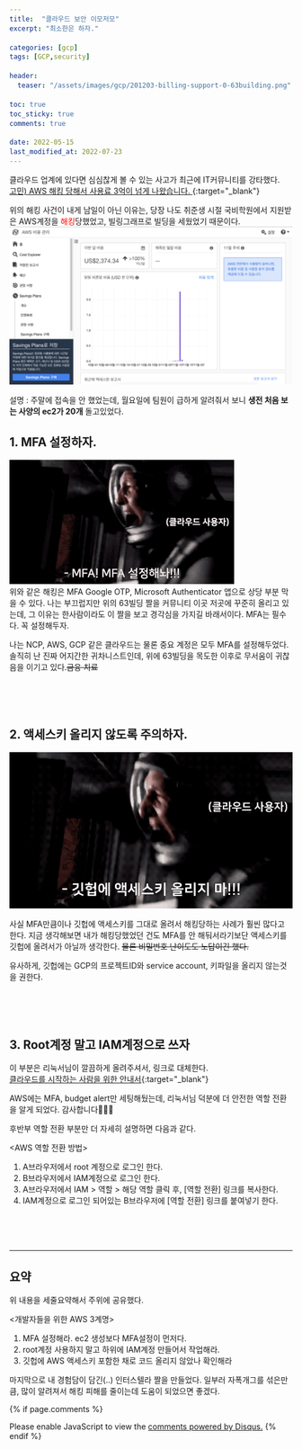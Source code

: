 ```yaml
---
title:  "클라우드 보안 이모저모"
excerpt: "최소한은 하자."

categories: [gcp]
tags: [GCP,security]

header:
  teaser: "/assets/images/gcp/201203-billing-support-0-63building.png" 

toc: true
toc_sticky: true
comments: true

date: 2022-05-15
last_modified_at: 2022-07-23
---
```


클라우드 업계에 있다면 심심찮게 볼 수 있는 사고가 최근에 IT커뮤니티를 강타했다. <br>
[고민) AWS 해킹 당해서 사용료 3억이 넘게 나왔습니다. ](https://www.clien.net/service/board/park/17225662){:target="_blank"}

위의 해킹 사건이 내게 남일이 아닌 이유는, 당장 나도 취준생 시절 국비학원에서 지원받은 AWS계정을 <span style="color: red">해킹</span>당했었고, 빌링그래프로 빌딩을 세웠었기 때문이다.
![빌링그래프로 63빌딩 세운 현장](/assets/images/gcp/201203-billing-support-0-63building.png)

설명 : 주말에 접속을 안 했었는데, 월요일에 팀원이 급하게 알려줘서 보니 **생전 처음 보는 사양의 ec2가 20개** 돌고있었다.

## 1. MFA 설정하자.
!["MFA! MFA 설정해놔!" 라고 외치는 인터스텔라 패러디 짤](/assets/images/gcp/201203-billing-support-mfa-400.gif) <br>
위와 같은 해킹은 MFA Google OTP, Microsoft Authenticator 앱으로 상당 부분 막을 수 있다.
나는 부끄럽지만 위의 63빌딩 짤을 커뮤니티 이곳 저곳에 꾸준히 올리고 있는데, 그 이유는 한사람이라도 이 짤을 보고 경각심을 가지길 바래서이다.
MFA는 필수다. 꼭 설정해두자.

나는 NCP, AWS, GCP 같은 클라우드는 물론 중요 계정은 모두 MFA를 설정해두었다.    
솔직히 난 진짜 어지간한 귀차니스트인데, 위에 63빌딩을 목도한 이후로 무서움이 귀찮음을 이기고 있다.~~금융 치료~~

<br>
<br>
<br>

## 2. 액세스키 올리지 않도록 주의하자.
!["깃헙에 액세스키 올리지마!" 라고 외치는 인터스텔라 패러디 짤](/assets/images/gcp/220515-cloud-security-do-not-upload-access-key-to-github-interstella.gif)


사실 MFA만큼이나 깃헙에 액세스키를 그대로 올려서 해킹당하는 사례가 훨씬 많다고 한다.
지금 생각해보면 내가 해킹당했었던 건도 MFA를 안 해둬서라기보단 액세스키를 깃헙에 올려서가 아닐까 생각한다. ~~물론 비밀번호 난이도도 노답이긴 했다.~~

유사하게, 깃헙에는 GCP의 프로젝트ID와 service account, 키파일을 올리지 않는것을 권한다.

<br>
<br>
<br>

## 3. Root계정 말고 IAM계정으로 쓰자
이 부분은 리눅서님이 깔끔하게 올려주셔서, 링크로 대체한다. <br>
[클라우드를 시작하는 사람을 위한 안내서](https://linuxer.name/2022/05/%ed%81%b4%eb%9d%bc%ec%9a%b0%eb%93%9c%eb%a5%bc-%ec%8b%9c%ec%9e%91%ed%95%98%eb%8a%94-%ec%82%ac%eb%9e%8c%ec%9d%84-%ec%9c%84%ed%95%9c-%ec%95%88%eb%82%b4%ec%84%9c/){:target="_blank"}

AWS에는 MFA, budget alert만 세팅해뒀는데, 리눅서님 덕분에 더 안전한 역할 전환을 알게 되었다. 감사합니다🙇🏻‍♀️

후반부 역할 전환 부분만 더 자세히 설명하면 다음과 같다.

<AWS 역할 전환 방법>
1. A브라우저에서 root 계정으로 로그인 한다.
2. B브라우저에서 IAM계정으로 로그인 한다.
3. A브라우저에서 IAM > 역할 > 해당 역할 클릭 후, [역할 전환] 링크를 복사한다.
4. IAM계정으로 로그인 되어있는 B브라우저에 [역할 전환] 링크를 붙여넣기 한다.


<br>
<br>
<br>

---

## 요약
위 내용을 세줄요약해서 주위에 공유했다.

<개발자들을 위한 AWS 3계명>
1. MFA 설정해라. ec2 생성보다 MFA설정이 먼저다.
2. root계정 사용하지 말고 하위에 IAM계정 만들어서 작업해라.
3. 깃헙에 AWS 액세스키 포함한 채로 코드 올리지 않았나 확인해라

마지막으로 내 경험담이 담긴(..) 인터스텔라 짤을 만들었다.
일부러 자폭개그를 섞은만큼, 많이 알려져서 해킹 피해를 줄이는데 도움이 되었으면 좋겠다.


{% if page.comments %}
<div id="disqus_thread"></div>
<script>
    (function() { // DON'T EDIT BELOW THIS LINE
    var d = document, s = d.createElement('script');
    s.src = 'https://lifeoncloud-github-io.disqus.com/embed.js';
    s.setAttribute('data-timestamp', +new Date());
    (d.head || d.body).appendChild(s);
    })();
</script>
<noscript>Please enable JavaScript to view the <a href="https://disqus.com/?ref_noscript">comments powered by Disqus.</a></noscript>
{% endif %}
